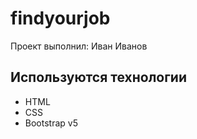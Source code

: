 # findyourjob
Проект выполнил: Иван Иванов
## Используются технологии
 - HTML
 - CSS
 - Bootstrap v5
